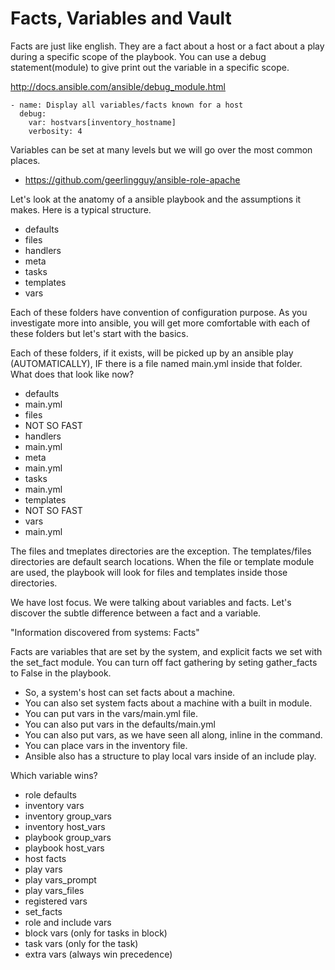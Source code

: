 Facts, Variables and Vault
===

Facts are just like english. They are a fact about a host or a fact about a play during a specific scope of the playbook. You can use a debug statement(module) to give print out the variable in a specific scope.

http://docs.ansible.com/ansible/debug_module.html

```
- name: Display all variables/facts known for a host
  debug:
    var: hostvars[inventory_hostname]
    verbosity: 4
```

Variables can be set at many levels but we will go over the most common places.
* https://github.com/geerlingguy/ansible-role-apache

Let's look at the anatomy of a ansible playbook and the assumptions it makes. Here is a typical structure.

* defaults
* files
* handlers
* meta
* tasks
* templates
* vars

Each of these folders have convention of configuration purpose. As you investigate more into ansible, you will get more comfortable with each of these folders but let's start with the basics.

Each of these folders, if it exists, will be picked up by an ansible play (AUTOMATICALLY), IF there is a file named main.yml inside that folder. What does that look like now?

* defaults
 * main.yml
* files
 * NOT SO FAST
* handlers
 * main.yml
* meta
 * main.yml
* tasks
 * main.yml
* templates
 * NOT SO FAST
* vars
 * main.yml

The files and tmeplates directories are the exception. The templates/files directories are default search locations. When the file or template module are used, the playbook will look for files and templates inside those directories.

We have lost focus. We were talking about variables and facts. Let's discover the subtle difference between a fact and a variable.

"Information discovered from systems: Facts"

Facts are variables that are set by the system, and explicit facts we set with the set_fact module. You can turn off fact gathering by seting gather_facts to False in the playbook.


* So, a system's host can set facts about a machine.
* You can also set system facts about a machine with a built in module.
* You can put vars in the vars/main.yml file. 
* You can also put vars in the defaults/main.yml
* You can also put vars, as we have seen all along, inline in the command.
* You can place vars in the inventory file.
* Ansible also has a structure to play local vars inside of an include play.

Which variable wins?
* role defaults
* inventory vars 
* inventory group_vars
* inventory host_vars
* playbook group_vars
* playbook host_vars
* host facts
* play vars
* play vars_prompt
* play vars_files
* registered vars
* set_facts
* role and include vars
* block vars (only for tasks in block)
* task vars (only for the task)
* extra vars (always win precedence)
